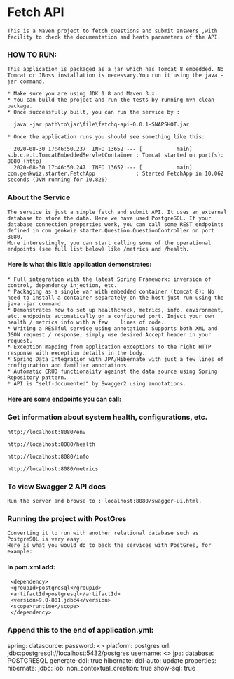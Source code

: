 # Fetch API
    This is a Maven project to fetch questions and submit answers ,with facility to check the documentation and heath parameters of the API.


### HOW TO RUN:

    This application is packaged as a jar which has Tomcat 8 embedded. No Tomcat or JBoss installation is necessary.You run it using the java -jar command.

    * Make sure you are using JDK 1.8 and Maven 3.x.
    * You can build the project and run the tests by running mvn clean package.
    * Once successfully built, you can run the service by :

      java -jar path\to\jar\file\fetchq-api-0.0.1-SNAPSHOT.jar
 
    * Once the application runs you should see something like this:

      2020-08-30 17:46:50.237  INFO 13652 --- [           main] s.b.c.e.t.TomcatEmbeddedServletContainer : Tomcat started on port(s): 8080 (http)
      2020-08-30 17:46:50.247  INFO 13652 --- [           main] com.genkwiz.starter.FetchApp             : Started FetchApp in 10.062 seconds (JVM running for 10.826)
 
### About the Service

    The service is just a simple fetch and submit API. It uses an external database to store the data. Here we have used PostgreSQL. If your database connection properties work, you can call some REST endpoints defined in com.genkwiz.starter.Question.QuestionController on port 8080. 
    More interestingly, you can start calling some of the operational endpoints (see full list below) like /metrics and /health.

#### Here is what this little application demonstrates:

    * Full integration with the latest Spring Framework: inversion of control, dependency injection, etc.
    * Packaging as a single war with embedded container (tomcat 8): No need to install a container separately on the host just run using the java -jar command.
    * Demonstrates how to set up healthcheck, metrics, info, environment, etc. endpoints automatically on a configured port. Inject your own health / metrics info with a few    lines of code.
    * Writing a RESTful service using annotation: Supports both XML and JSON request / response; simply use desired Accept header in your request.
    * Exception mapping from application exceptions to the right HTTP response with exception details in the body.
    * Spring Data Integration with JPA/Hibernate with just a few lines of configuration and familiar annotations.
    * Automatic CRUD functionality against the data source using Spring Repository pattern.
    * API is "self-documented" by Swagger2 using annotations.

#### Here are some endpoints you can call:

### Get information about system health, configurations, etc.

    http://localhost:8080/env

    http://localhost:8080/health

    http://localhost:8080/info

    http://localhost:8080/metrics
 
### To view Swagger 2 API docs

    Run the server and browse to : localhost:8080/swagger-ui.html.
   
   
### Running the project with PostGres

    Converting it to run with another relational database such as PostgreSQL is very easy.
    Here is what you would do to back the services with PostGres, for example:

#### In pom.xml add:

     <dependency>
     <groupId>postgresql</groupId>
     <artifactId>postgresql</artifactId>
     <version>9.0-801.jdbc4</version>
     <scope>runtime</scope>
     </dependency>
 
 
### Append this to the end of application.yml:
 
   spring:
  datasource:
    password: <<your password>>
    platform: postgres
    url: jdbc:postgresql://localhost:5432/postgres
    username: <<your username>>
  jpa:
    database: POSTGRESQL
    generate-ddl: true
    hibernate:
      ddl-auto: update
    properties:
      hibernate:
        jdbc:
          lob:
            non_contextual_creation: true
    show-sql: true
